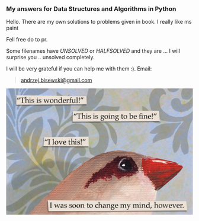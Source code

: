 ### My answers for Data Structures and Algorithms in Python
Hello. There are my own solutions to problems given in book. I really like ms paint

Fell free do to pr.

Some filenames have *UNSOLVED* or *HALFSOLVED* and they are ... I will surprise you .. unsolved completely.

I will be very grateful if you can help me with them :).
Email:
> andrzej.bisewski@gmail.com

![bird](birb.jpg)